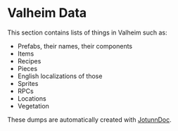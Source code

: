﻿# Valheim Data

This section contains lists of things in Valheim such as:

- Prefabs, their names, their components
- Items
- Recipes
- Pieces
- English localizations of those
- Sprites
- RPCs
- Locations
- Vegetation

These dumps are automatically created with [JotunnDoc](https://github.com/Valheim-Modding/Jotunn/tree/dev/JotunnDoc).

